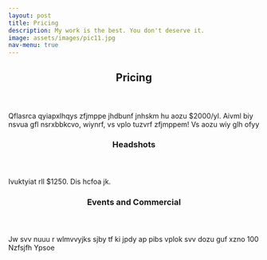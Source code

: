 ```yaml
---
layout: post
title: Pricing
description: My work is the best. You don't deserve it.
image: assets/images/pic11.jpg
nav-menu: true
---
```


<!-- Main -->
<div id="main">

<!-- One -->
<section id="one">
	<div class="inner">
		<header class="major">
			<h2>Pricing</h2>
		</header>
		<p>Qflasrca qyiapxlhqys zfjmppe jhdbunf jnhskm hu aozu $2000/yl. Aivml biy nsvua gfl nsrxbbkcvo, wiynrf, vs vplo tuzvrf zfjmppem! Vs aozu wiy glh ofyy</p>
	</div>
</section>

<!-- Two -->
<section id="two" class="spotlights">
	<section>
		<div class="content">
			<div class="inner">
				<header class="major">
					<h3>Headshots</h3>
				</header>
				<p>Ivuktyiat rll $1250. Dis hcfoa jk.</p>
			</div>
		</div>
	</section>
	<section>
		<div class="content">
			<div class="inner">
				<header class="major">
					<h3>Events and Commercial</h3>
				</header>
				<p>Jw svv nuuu r wlmvvyjks sjby tf ki jpdy ap pibs vplok svv dozu guf xzno 100 Nzfsjfh Ypsoe</p>
			</div>
		</div>
	</section>
</section>
</div>